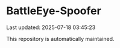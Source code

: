 # BattleEye-Spoofer

Last updated: 2025-07-18 03:45:23

This repository is automatically maintained.
